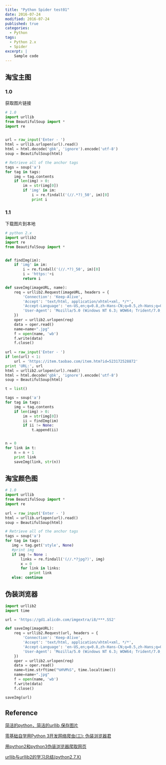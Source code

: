 ```yaml
---
title: "Python Spider test01"
date: 2016-07-24
modified: 2016-07-24
published: true
categories:
  - Python
tags:
  - Python 2.x
  - Spider
excerpt: |
    Sample code
---
```


## 淘宝主图

### 1.0

获取图片链接

```python
# 1.0
import urllib
from BeautifulSoup import *
import re

             
url = raw_input('Enter - ')
html = urllib.urlopen(url).read()
html = html.decode('gbk', 'ignore').encode('utf-8')
soup = BeautifulSoup(html)

# Retrieve all of the anchor tags
tags = soup('a')
for tag in tags:
    img = tag.contents
    if len(img) > 0:
    	im = str(img[0])
    	if 'img' in im:
    		i = re.findall('(//.*?)_50', im)[0]
    		print i
```

### 1.1

下载图片到本地

```python
# python 2.x
import urllib2
import re
from BeautifulSoup import *


def findImg(im):
    if 'img' in im:
        i = re.findall('(//.*?)_50', im)[0]
        i = 'https:'+i
        return i

def saveImg(imageURL, name):
    req = urllib2.Request(imageURL, headers = {
        'Connection': 'Keep-Alive',
        'Accept': 'text/html, application/xhtml+xml, */*',
        'Accept-Language': 'en-US,en;q=0.8,zh-Hans-CN;q=0.5,zh-Hans;q=0.3',
        'User-Agent': 'Mozilla/5.0 (Windows NT 6.3; WOW64; Trident/7.0; rv:11.0) like Gecko'
    })
    oper = urllib2.urlopen(req)
    data = oper.read()
    name=name+".jpg" 
    f = open(name, 'wb')
    f.write(data)
    f.close()
            
url = raw_input('Enter - ')
if len(url) < 1:
	url = 'https://item.taobao.com/item.htm?id=523172528872'
print 'URL:', url
html = urllib2.urlopen(url).read()
html = html.decode('gbk', 'ignore').encode('utf-8')
soup = BeautifulSoup(html)

t = list()

tags = soup('a')
for tag in tags:
    img = tag.contents
    if len(img) > 0:
    	im = str(img[0])
        ii = findImg(im)
        if ii != None:
            t.append(ii)


n = 0
for link in t:
    n = n + 1
    print link
    saveImg(link, str(n))
```

## 淘宝颜色图

```python
# 1.0
import urllib
from BeautifulSoup import *
import re
                   
url = raw_input('Enter - ')
html = urllib.urlopen(url).read()
soup = BeautifulSoup(html)

# Retrieve all of the anchor tags
tags = soup('a')
for tag in tags:
   img = tag.get('style', None)
   #print img
   if img != None :
       links = re.findall('(//.*?jpg?)', img)
       x = 0
       for link in links:
	       print link
   else: continue
```
## 伪装浏览器

```python
import urllib2
import time

url = 'https://gd1.alicdn.com/imgextra/i8/***.SS2' 

def saveImg(imageURL):
    req = urllib2.Request(url, headers = {
        'Connection': 'Keep-Alive',
        'Accept': 'text/html, application/xhtml+xml, */*',
        'Accept-Language': 'en-US,en;q=0.8,zh-Hans-CN;q=0.5,zh-Hans;q=0.3',
        'User-Agent': 'Mozilla/5.0 (Windows NT 6.3; WOW64; Trident/7.0; rv:11.0) like Gecko'
    })
    oper = urllib2.urlopen(req)
    data = oper.read()
    name=time.strftime("%H%M%S", time.localtime())
    name=name+".jpg" 
    f = open(name, 'wb')
    f.write(data)
    f.close()

saveImg(url)
```

## Reference

[简洁的python，简洁的urllib,保存图片](http://blog.csdn.net/wwaiym/article/details/5829471) 

[零基础自学用Python 3开发网络爬虫(三): 伪装浏览器君](https://jecvay.com/2014/09/python3-web-bug-series3.html)

[用python2和python3伪装浏览器爬取网页](http://www.cnblogs.com/blueel/archive/2013/01/31/2886600.html)

[urllib与urllib2的学习总结(python2.7.X)](http://www.cnblogs.com/wly923/archive/2013/05/07/3057122.html)
